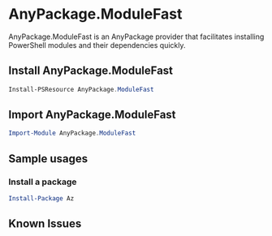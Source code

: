 # AnyPackage.ModuleFast

AnyPackage.ModuleFast is an AnyPackage provider that facilitates installing
PowerShell modules and their dependencies quickly.

## Install AnyPackage.ModuleFast

```powershell
Install-PSResource AnyPackage.ModuleFast
```

## Import AnyPackage.ModuleFast

```powershell
Import-Module AnyPackage.ModuleFast
```

## Sample usages

### Install a package

```powershell
Install-Package Az
```

## Known Issues
